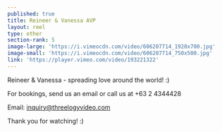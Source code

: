 ```yaml
---
published: true
title: Reineer & Vanessa AVP
layout: reel
type: other
section-rank: 5
image-large: 'https://i.vimeocdn.com/video/606207714_1920x700.jpg'
image-small: 'https://i.vimeocdn.com/video/606207714_750x500.jpg'
link: 'https://player.vimeo.com/video/193221322'
---
```

Reineer & Vanessa - spreading love around the world! :)

For bookings, send us an email or call us at +63 2 4344428

Email: inquiry@threelogyvideo.com

Thank you for watching! :)